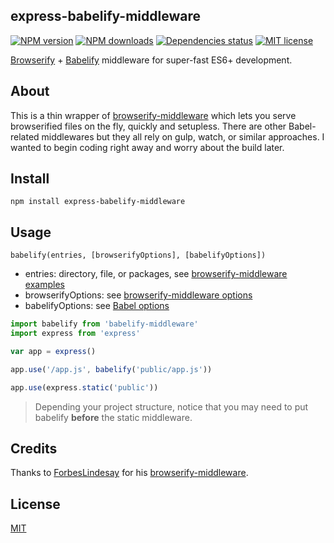## express-babelify-middleware

[![NPM version][npm-image]][npm-url] [![NPM downloads][npm-downloads-image]][npm-downloads-url] [![Dependencies status][dep-status-image]][dep-status-url] [![MIT license][license-image]][license-url]

[Browserify](http://browserify.org) + [Babelify](https://github.com/babel/babelify) middleware for super-fast ES6+ development.

## About

This is a thin wrapper of [browserify-middleware](https://github.com/ForbesLindesay/browserify-middleware) which lets you serve browserified files on the fly, quickly and setupless. There are other Babel-related middlewares but they all rely on gulp, watch, or similar approaches. I wanted to begin coding right away and worry about the build later.

## Install

```shell
npm install express-babelify-middleware
```

## Usage

`babelify(entries, [browserifyOptions], [babelifyOptions])`

* entries: directory, file, or packages, see [browserify-middleware examples](https://github.com/ForbesLindesay/browserify-middleware#usage)
* browserifyOptions: see [browserify-middleware options](https://github.com/ForbesLindesay/browserify-middleware#options--settings)
* babelifyOptions: see [Babel options](http://babeljs.io/docs/usage/options)

```js
import babelify from 'babelify-middleware'
import express from 'express'

var app = express()

app.use('/app.js', babelify('public/app.js'))

app.use(express.static('public'))
```

> Depending your project structure, notice that you may need to put babelify **before** the static middleware.

## Credits

Thanks to [ForbesLindesay](https://github.com/ForbesLindesay) for his [browserify-middleware](https://github.com/ForbesLindesay/browserify-middleware).

## License

[MIT](LICENSE)

[npm-image]: https://img.shields.io/npm/v/express-babelify-middleware.svg
[npm-url]: https://npmjs.org/package/express-babelify-middleware
[npm-downloads-image]: https://img.shields.io/npm/dm/express-babelify-middleware.svg
[npm-downloads-url]: https://npmjs.org/package/express-babelify-middleware
[dep-status-image]: https://img.shields.io/david/luisfarzati/express-babelify-middleware.svg
[dep-status-url]: https://david-dm.org/luisfarzati/express-babelify-middleware
[license-image]: http://img.shields.io/badge/license-MIT-blue.svg
[license-url]: LICENSE
